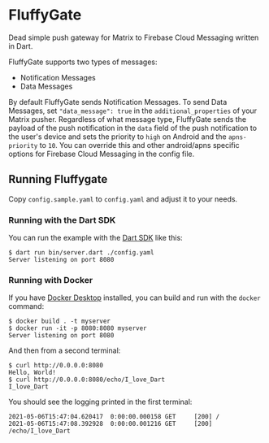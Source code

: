 # FluffyGate

Dead simple push gateway for Matrix to Firebase Cloud Messaging written in Dart.

FluffyGate supports two types of messages:
- Notification Messages
- Data Messages

By default FluffyGate sends Notification Messages. To send Data Messages, set
`"data_message": true` in the `additional_properties` of your Matrix pusher. Regardless
of what message type, FluffyGate sends the payload of the push notification in the
`data` field of the push notification to the user's device and sets the priority
to `high` on Android and the `apns-priority` to `10`. You can override this and
other android/apns specific options for Firebase Cloud Messaging in the config file.


## Running Fluffygate

Copy `config.sample.yaml` to `config.yaml` and adjust it to your needs.

### Running with the Dart SDK

You can run the example with the [Dart SDK](https://dart.dev/get-dart)
like this:

```
$ dart run bin/server.dart ./config.yaml
Server listening on port 8080
```

### Running with Docker

If you have [Docker Desktop](https://www.docker.com/get-started) installed, you
can build and run with the `docker` command:

```
$ docker build . -t myserver
$ docker run -it -p 8080:8080 myserver
Server listening on port 8080
```

And then from a second terminal:
```
$ curl http://0.0.0.0:8080
Hello, World!
$ curl http://0.0.0.0:8080/echo/I_love_Dart
I_love_Dart
```

You should see the logging printed in the first terminal:
```
2021-05-06T15:47:04.620417  0:00:00.000158 GET     [200] /
2021-05-06T15:47:08.392928  0:00:00.001216 GET     [200] /echo/I_love_Dart
```
